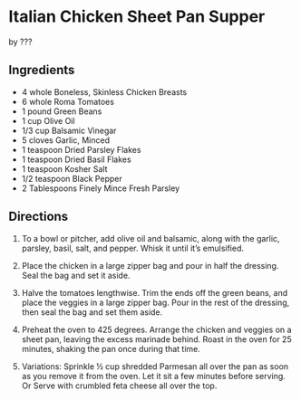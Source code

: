 # Italian Chicken Sheet Pan Supper
by ???

## Ingredients
* 4 whole Boneless, Skinless Chicken Breasts
* 6 whole Roma Tomatoes
* 1 pound Green Beans
* 1 cup Olive Oil
* 1/3 cup Balsamic Vinegar
* 5 cloves Garlic, Minced
* 1 teaspoon Dried Parsley Flakes
* 1 teaspoon Dried Basil Flakes
* 1 teaspoon Kosher Salt
* 1/2 teaspoon Black Pepper
* 2 Tablespoons Finely Mince Fresh Parsley

## Directions 
1. To a bowl or pitcher, add olive oil and balsamic, along with the garlic, parsley, basil, salt, and pepper. Whisk it until it’s emulsified.

2. Place the chicken in a large zipper bag and pour in half the dressing. Seal the bag and set it aside.

3. Halve the tomatoes lengthwise. Trim the ends off the green beans, and place the veggies in a large zipper bag. Pour in the rest of the dressing, then seal the bag and set them aside.

4. Preheat the oven to 425 degrees. Arrange the chicken and veggies on a sheet pan, leaving the excess marinade behind. Roast in the oven for 25 minutes, shaking the pan once during that time.

5. Variations: Sprinkle ½ cup shredded Parmesan all over the pan as soon as you remove it from the oven. Let it sit a few minutes before serving. Or Serve with crumbled feta cheese all over the top.
